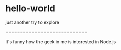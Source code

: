 # hello-world
just another try to explore

============================

It's funny how the geek in me is interested in Node.js
